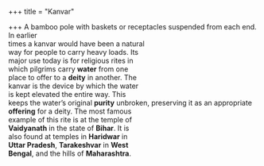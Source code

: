 +++
title = "Kanvar"

+++
A bamboo pole with baskets or receptacles suspended from each end. In earlier  
times a kanvar would have been a natural  
way for people to carry heavy loads. Its  
major use today is for religious rites in  
which pilgrims carry **water** from one  
place to offer to a **deity** in another. The  
kanvar is the device by which the water  
is kept elevated the entire way. This  
keeps the water’s original **purity** unbroken, preserving it as an appropriate  
**offering** for a deity. The most famous  
example of this rite is at the temple of  
**Vaidyanath** in the state of **Bihar**. It is  
also found at temples in **Haridwar** in  
**Uttar Pradesh**, **Tarakeshvar** in **West**  
**Bengal**, and the hills of **Maharashtra**.
